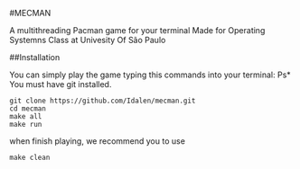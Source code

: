 #MECMAN

A multithreading Pacman game for your terminal
Made for Operating Systemns Class at Univesity Of São Paulo

##Installation

You can simply play the game typing this commands into your terminal:
Ps* You must have git installed.

```cd /directory-of-your-preference
git clone https://github.com/Idalen/mecman.git
cd mecman
make all
make run
```
when finish playing, we recommend you to use

```make clean```


